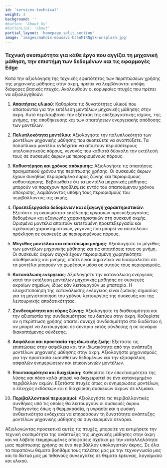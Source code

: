 ```yaml
---
id: 'services-technical'
weight: 3
background: ''
#button: 'About Us'
#buttonLink: 'about'
partial_layout: 'homepage_split_section'
image: 'images/mahdis-mousavi-hJ5uMIRNg5k-unsplash.jpg'
---
```

### Τεχνική σκοπιμότητα για κάθε έργο που αγγίζει τη μηχανική μάθηση, την επιστήμη των δεδομένων και τις εφαρμογές Edge
 

Κατά την αξιολόγηση της τεχνικής εφικτότητας των περιπτώσεων χρήσης της μηχανικής μάθησης στην άκρη, πρέπει να λαμβάνονται υπόψη διάφορες βασικές πτυχές. Ακολουθούν οι κορυφαίες πτυχές που πρέπει να αξιολογηθούν: 

 

1. **Απαιτήσεις υλικού**: Καθορίστε τις δυνατότητες υλικού που απαιτούνται για την εκτέλεση μοντέλων μηχανικής μάθησης στην άκρη. Αυτό περιλαμβάνει την εξέταση της επεξεργαστικής ισχύος, της μνήμης, της αποθήκευσης και των απαιτήσεων ενεργειακής απόδοσης των μοντέλων. 

 

2. **Πολυπλοκότητα μοντέλου**: Αξιολογήστε την πολυπλοκότητα των μοντέλων μηχανικής μάθησης που σκοπεύετε να αναπτύξετε. Τα πολύπλοκα μοντέλα ενδέχεται να απαιτούν περισσότερους υπολογιστικούς πόρους, γεγονός που καθιστά δύσκολη την εκτέλεσή τους σε συσκευές άκρων με περιορισμένους πόρους. 

 

3. **Καθυστέρηση και χρόνος απόκρισης**: Αξιολογήστε τις απαιτήσεις πραγματικού χρόνου της περίπτωσης χρήσης. Οι συσκευές άκρων έχουν συνήθως περιορισμένο εύρος ζώνης και περιορισμούς καθυστέρησης. Βεβαιωθείτε ότι τα μοντέλα μηχανικής μάθησης μπορούν να παρέχουν προβλέψεις εντός του απαιτούμενου χρόνου απόκρισης, λαμβάνοντας υπόψη τους περιορισμούς του περιβάλλοντος της ακμής. 

 

4. **Προεπεξεργασία δεδομένων και εξαγωγή χαρακτηριστικών**: Εξετάστε τη σκοπιμότητα εκτέλεσης εργασιών προεπεξεργασίας δεδομένων και εξαγωγής χαρακτηριστικών στη συσκευή ακμής. Ορισμένα μοντέλα απαιτούν εκτεταμένη προεπεξεργασία και σχεδιασμό χαρακτηριστικών, γεγονός που μπορεί να αποτελέσει πρόκληση σε συσκευές με περιορισμένους πόρους. 

 

5. **Μέγεθος μοντέλου και αποτύπωμα μνήμης**: Αξιολογήστε το μέγεθος των μοντέλων μηχανικής μάθησης και τις απαιτήσεις τους σε μνήμη. Οι συσκευές άκρων συχνά έχουν περιορισμένη χωρητικότητα αποθήκευσης και μνήμης, οπότε είναι σημαντικό να διασφαλιστεί ότι τα μοντέλα μπορούν να χωρέσουν μέσα σε αυτούς τους περιορισμούς. 

 

6. **Κατανάλωση ενέργειας**: Αξιολογήστε την κατανάλωση ενέργειας κατά την εκτέλεση μοντέλων μηχανικής μάθησης σε συσκευές ακραίων σημείων, ιδίως εάν λειτουργούν με μπαταρία. Η ελαχιστοποίηση της κατανάλωσης ενέργειας είναι ζωτικής σημασίας για τη μεγιστοποίηση του χρόνου λειτουργίας της συσκευής και της λειτουργικής αποδοτικότητας. 

 

7. **Συνδεσιμότητα και εύρος ζώνης**: Αξιολογήστε τη διαθεσιμότητα και την αξιοπιστία της συνδεσιμότητας του δικτύου στην άκρη. Καθορίστε αν η περίπτωση χρήσης απαιτεί συνεχή συνδεσιμότητα στο διαδίκτυο ή αν μπορεί να λειτουργήσει σε σενάρια εκτός σύνδεσης ή σε σενάρια διακοπτόμενης σύνδεσης. 

 

8. **Ασφάλεια και προστασία της ιδιωτικής ζωής**: Εξετάστε τις επιπτώσεις στην ασφάλεια και την ιδιωτικότητα από την ανάπτυξη μοντέλων μηχανικής μάθησης στην άκρη. Αξιολογήστε μηχανισμούς για την προστασία ευαίσθητων δεδομένων και την εξασφάλιση ασφαλών ενημερώσεων και επικοινωνιών μοντέλων. 

 

9. **Επεκτασιμότητα και διαχείριση**: Καθορίστε την επεκτασιμότητα της λύσης και πόσο καλά μπορεί να διαχειριστεί σε ένα κατανεμημένο περιβάλλον ακμών. Εξετάστε πτυχές όπως οι ενημερώσεις μοντέλων, ο έλεγχος εκδόσεων και η διαχείριση συσκευών άκρων σε κλίμακα. 

 

10. **Περιβαλλοντικοί περιορισμοί**: Αξιολογήστε τις περιβαλλοντικές συνθήκες υπό τις οποίες θα λειτουργούν οι συσκευές άκρου. Παράγοντες όπως η θερμοκρασία, η υγρασία και η φυσική ανθεκτικότητα ενδέχεται να επηρεάσουν τη δυνατότητα ανάπτυξης μοντέλων μηχανικής μάθησης σε συγκεκριμένα σενάρια. 

 

Αξιολογώντας προσεκτικά αυτές τις πτυχές, μπορείτε να εκτιμήσετε την τεχνική σκοπιμότητα της ανάπτυξης της μηχανικής μάθησης στην άκρη και να λάβετε τεκμηριωμένες αποφάσεις σχετικά με την καταλληλότητα μιας περίπτωσης χρήσης σε ένα περιβάλλον υπολογιστών άκρης. Σε όλα τα παραπάνω θέματα βοηθάμε τους πελάτες μας με την τεχνογνωσία μας και το δίκτυό μας με πιθανούς συνεργάτες σε θέματα έρευνας, λογισμικού και υλικού. 

